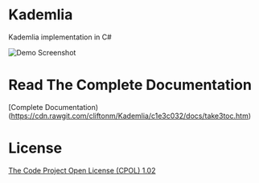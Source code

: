 # Kademlia
Kademlia implementation in C#

![Demo Screenshot](https://github.com/cliftonm/Kademlia/blob/master/docs/bucketRefresh2.png)

# Read The Complete Documentation

[Complete Documentation)(https://cdn.rawgit.com/cliftonm/Kademlia/c1e3c032/docs/take3toc.htm)

# License
[The Code Project Open License (CPOL) 1.02](http://htmlpreview.github.io/?http://www.codeproject.com/info/cpol10.aspx)

